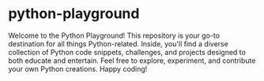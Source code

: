 # python-playground
Welcome to the Python Playground!  This repository is your go-to destination for all things Python-related. Inside, you'll find a diverse collection of Python code snippets, challenges, and projects designed to both educate and entertain.   Feel free to explore, experiment, and contribute your own Python creations.   Happy coding!
